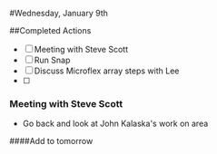 #Wednesday, January 9th

##Completed Actions
- [ ] Meeting with Steve Scott
- [ ] Run Snap
- [ ] Discuss Microflex array steps with Lee
- [ ] 

### Meeting with Steve Scott
- Go back and look at John Kalaska's work on area

####Add to tomorrow

